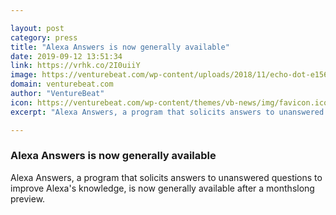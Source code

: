 ```yaml
---

layout: post
category: press
title: "Alexa Answers is now generally available"
date: 2019-09-12 13:51:34
link: https://vrhk.co/2I0uiiY
image: https://venturebeat.com/wp-content/uploads/2018/11/echo-dot-e1562251827734.jpg?w=1200&strip=all
domain: venturebeat.com
author: "VentureBeat"
icon: https://venturebeat.com/wp-content/themes/vb-news/img/favicon.ico
excerpt: "Alexa Answers, a program that solicits answers to unanswered questions to improve Alexa's knowledge, is now generally available after a monthslong preview."

---
```


### Alexa Answers is now generally available

Alexa Answers, a program that solicits answers to unanswered questions to improve Alexa's knowledge, is now generally available after a monthslong preview.